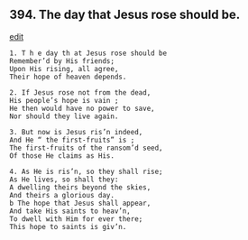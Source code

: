 
## 394.  The day that Jesus rose should be.
[edit](https://docs.google.com/document/d/1wTW74H00we%2DZtvfrtXYfY46VXPvQ2xpb/edit?mode=html)



    1. T h e day th at Jesus rose should be
    Remember’d by His friends;
    Upon His rising, all agree,
    Their hope of heaven depends.

    2. If Jesus rose not from the dead,
    His people’s hope is vain ;
    He then would have no power to save, 
    Nor should they live again.

    3. But now is Jesus ris’n indeed,
    And He “ the first-fruits” is ;
    The first-fruits of the ransom’d seed, 
    Of those He claims as His.

    4. As He is ris’n, so they shall rise;
    As He lives, so shall they:
    A dwelling theirs beyond the skies, 
    And theirs a glorious day.
    b The hope that Jesus shall appear, 
    And take His saints to heav’n,
    To dwell with Him for ever there; 
    This hope to saints is giv’n.
